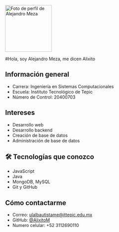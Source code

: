<img src="https://scontent-qro1-2.xx.fbcdn.net/v/t39.30808-6/481902622_9812284528789808_2326993948711666338_n.jpg?_nc_cat=106&ccb=1-7&_nc_sid=a5f93a&_nc_eui2=AeFFuKGvX6WiVERaq-cgEJtBKGI1r2v7v6woYjWva_u_rPeTjxnuxj4Jk2iImicqrrIj9K4gbxJpw8d17g5Sn9z9&_nc_ohc=hiZxN86QOs0Q7kNvwHNa_LI&_nc_oc=AdnM_uZAYKAH1J6NRew-jE7MUNPLn0RPLVfSx-sxTVUF0vX4Hdo98FpakD2nls_0WXh5i6dctBeaAI_I6z4aVLh3&_nc_zt=23&_nc_ht=scontent-qro1-2.xx&_nc_gid=zpYeezYEPi0ECZmi__iF-Q&oh=00_AfMzTa7qbe66HWmg0W6zUo6cAwbUhdTJ855pkr1Np5Nw-g&oe=685FC04E" width="150" alt="Foto de perfil de Alejandro Meza" />

#Hola, soy Alejandro Meza, me dicen Alixito

##  Información general
- Carrera: Ingeniería en Sistemas Computacionales
- Escuela: Instituto Tecnológico de Tepic
- Número de Control: 20400703

## Intereses
- Desarrollo web
- Desarrollo backend
- Creación de base de datos
- Administración de base de datos

## 🛠 Tecnologías que conozco
- JavaScript
- Java
- MongoDB, MySQL
- Git y GitHub

## Cómo contactarme
- Correo: ulalbautistame@ittepic.edu.mx
- GitHub: [@AlixitoM](https://github.com/AlixitoM)
- Numero celular: +52 3112690110